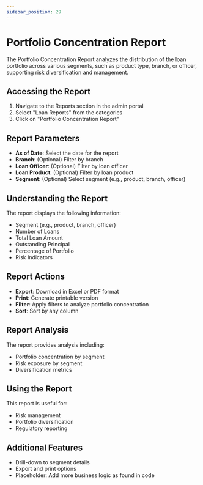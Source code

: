 ```yaml
---
sidebar_position: 29
---
```


# Portfolio Concentration Report

The Portfolio Concentration Report analyzes the distribution of the loan portfolio across various segments, such as product type, branch, or officer, supporting risk diversification and management.

## Accessing the Report

1. Navigate to the Reports section in the admin portal
2. Select "Loan Reports" from the categories
3. Click on "Portfolio Concentration Report"

## Report Parameters

- **As of Date**: Select the date for the report
- **Branch**: (Optional) Filter by branch
- **Loan Officer**: (Optional) Filter by loan officer
- **Loan Product**: (Optional) Filter by loan product
- **Segment**: (Optional) Select segment (e.g., product, branch, officer)

## Understanding the Report

The report displays the following information:

- Segment (e.g., product, branch, officer)
- Number of Loans
- Total Loan Amount
- Outstanding Principal
- Percentage of Portfolio
- Risk Indicators

## Report Actions

- **Export**: Download in Excel or PDF format
- **Print**: Generate printable version
- **Filter**: Apply filters to analyze portfolio concentration
- **Sort**: Sort by any column

## Report Analysis

The report provides analysis including:
- Portfolio concentration by segment
- Risk exposure by segment
- Diversification metrics

## Using the Report

This report is useful for:
- Risk management
- Portfolio diversification
- Regulatory reporting

## Additional Features

- Drill-down to segment details
- Export and print options
- Placeholder: Add more business logic as found in code 
